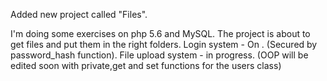 Added new project called "Files".

I'm doing some exercises on php 5.6 and MySQL.
The project is about to get files and put them in the right folders.
Login system - On . (Secured by password_hash function).
File upload system - in progress.
(OOP will be edited soon with private,get and set functions for the users class)
